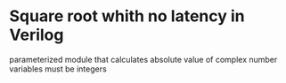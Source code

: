 Square root whith no latency in Verilog
============

parameterized module that calculates absolute value of complex number
variables must be integers
